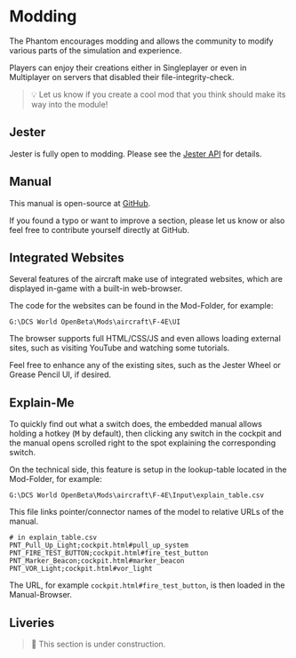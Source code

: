 # Modding

The Phantom encourages modding and allows the community to modify
various parts of the simulation and experience.

Players can enjoy their creations either in Singleplayer or even in Multiplayer
on servers that disabled their file-integrity-check.

> 💡 Let us know if you create a cool mod that you think should make
> its way into the module!

## Jester

Jester is fully open to modding. Please see the [Jester API](jester/overview.md) for details.

## Manual

<!-- markdown-link-check-disable -->
This manual is open-source at [GitHub](https://github.com/Heatblur-Simulations/f-4e-manual).
<!-- markdown-link-check-enable -->

If you found a typo or want to improve a section, please let us know or
also feel free to contribute yourself directly at GitHub.

## Integrated Websites

Several features of the aircraft make use of integrated websites, which are
displayed in-game with a built-in web-browser.

The code for the websites can be found in the Mod-Folder, for example:

`G:\DCS World OpenBeta\Mods\aircraft\F-4E\UI`

The browser supports full HTML/CSS/JS and even allows loading external sites,
such as visiting YouTube and watching some tutorials.

Feel free to enhance any of the existing sites, such as the Jester Wheel or Grease Pencil UI,
if desired.

## Explain-Me

To quickly find out what a switch does, the embedded manual allows holding a hotkey
(<kbd>M</kbd> by default), then clicking any switch in the cockpit and the manual opens
scrolled right to the spot explaining the corresponding switch.

On the technical side, this feature is setup in the lookup-table located in the Mod-Folder, for example:

`G:\DCS World OpenBeta\Mods\aircraft\F-4E\Input\explain_table.csv`

This file links pointer/connector names of the model to relative URLs of the manual.

```csv
# in explain_table.csv
PNT_Pull_Up_Light;cockpit.html#pull_up_system
PNT_FIRE_TEST_BUTTON;cockpit.html#fire_test_button
PNT_Marker_Beacon;cockpit.html#marker_beacon
PNT_VOR_Light;cockpit.html#vor_light
```

The URL, for example `cockpit.html#fire_test_button`, is then loaded in the Manual-Browser.

## Liveries

> 🚧 This section is under construction.
